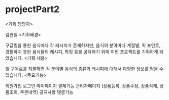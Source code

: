 # projectPart2
<기획 담당자>

김현철
<기획배경>

구글링을 통한 음식마다 각 레시피가 존재하지만, 음식의 분야마다 계절별, 퀵 포인트, 경험하지 못한 음식들의 레시피, 특징 등을 공유하기 위해 이번 프로젝트를 기획하게 되었습니다.
<기획 내용>

월 구독료를 지불하면 각 분야별 음식의 종류와 레시피에 대해서 다양한 정보를 얻을 수 있습니다.
<주요기능>

회원가입
로그인
마이페이지
결제기능
관리자페이지 (상품등록, 상품수정, 상품삭제, 상품조회, 주문내역)
공지사항
댓글기능
